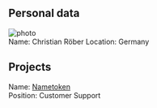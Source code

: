 ## Personal data
![ photo](../people/photo/christian_röber.png)  
Name:  Christian Röber
Location: Germany
## Projects 
Name: [Nametoken](../projects/nametoken.md)  
Position: Customer Support
